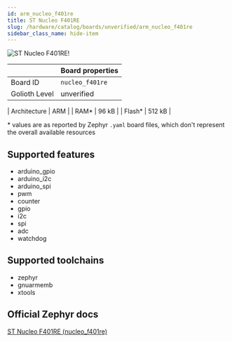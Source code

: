 ```yaml
---
id: arm_nucleo_f401re
title: ST Nucleo F401RE
slug: /hardware/catalog/boards/unverified/arm_nucleo_f401re
sidebar_class_name: hide-item
---
```


[//]: # (This is an auto-generated file, do not edit! Changes to it will be lost upon re-generation)

![ST Nucleo F401RE!](/img/boards/arm/nucleo_f401re.png "ST Nucleo F401RE")

|                | Board properties     |
| -------------  | -------------------- |
| Board ID       | `nucleo_f401re` |
| Golioth Level  | unverified       |

| Architecture   | ARM |
| RAM*           | 96 kB |
| Flash*         | 512 kB |

\* values are as reported by Zephyr `.yaml` board files, which don't represent the overall available resources



## Supported features

* arduino_gpio
* arduino_i2c
* arduino_spi
* pwm
* counter
* gpio
* i2c
* spi
* adc
* watchdog

## Supported toolchains

* zephyr
* gnuarmemb
* xtools

## Official Zephyr docs

[ST Nucleo F401RE (nucleo_f401re)](https://docs.zephyrproject.org/latest/boards/arm/nucleo_f401re/doc/index.html)
